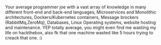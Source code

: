Your average programmer joe with a vast array of knowledge in many different front-end and back-end languages, 
Microservices and Monolithic architectures, Dockers/Kubernetes containers,
Message brockers (RabbitMq,ZeroMq), Databases, Linux Operating systems, website hosting and
maintenance.
YEP totally average, you might even find me wasting my life on hackthebox, also fk that one machine wasted like 5 hours trying to creack that one. :)
